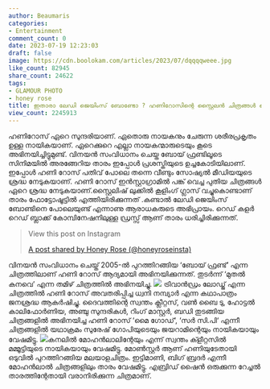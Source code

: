 ```yaml
---
author: Beaumaris
categories:
- Entertainment
comment_count: 0
date: 2023-07-19 12:23:03
draft: false
image: https://cdn.boolokam.com/articles/2023/07/dqqqqweee.jpg
like_count: 82945
share_count: 24622
tags:
- GLAMOUR PHOTO
- honey rose
title: ഇതാരാ ലേഡി ജെയിംസ് ബോണ്ടോ ? ഹണിറോസിന്റെ സ്റ്റൈലൻ ചിത്രങ്ങൾ വൈറൽ
view_count: 2245913
---
```


ഹണിറോസ് ഏറെ സുന്ദരിയാണ്. ഏതൊരു നായകനും ചേരുന്ന ശരീരപ്രകൃതം ഉള്ള നായികയാണ്. ഏറെക്കുറെ എല്ലാ നായകന്മാരുടെയും കൂടെ അഭിനയിച്ചിട്ടുമുണ്ട്. വിനയൻ സംവിധാനം ചെയ്ത ബോയ് ഫ്രണ്ടിലൂടെ സിനിമയിൽ അരങ്ങേറിയ താരം ഇപ്പോൾ പ്രശസ്തിയുടെ ഉച്ചകോടിയിലാണ്. ഇപ്പോൾ ഹണി റോസ് പതിവ് പോലെ തന്നെ വീണ്ടും സോഷ്യൽ മീഡിയയുടെ ശ്രദ്ധ നേടുകയാണ്. [](https://cdn.boolokam.com/articles/2023/07/fwwww-4.jpg)ഹണി റോസ് ഇൻസ്റ്റാഗ്രാമിൽ പങ്ക് വെച്ച പുതിയ ചിത്രങ്ങൾ ഏറെ ശ്രദ്ധ നേടുകയാണ്.സ്റ്റൈലിഷ് ലുക്കിൽ കൂളിംഗ് ഗ്ലാസ് വച്ചുകൊണ്ടാണ് താരം ഫോട്ടോഷൂട്ടിൽ എത്തിയിരിക്കുന്നത് .കണ്ടാൽ ലേഡി ജെയിംസ് ബോണ്ടിനെ പോലെയുണ്ട് എന്നാണു ആരാധകരുടെ അഭിപ്രായം. റെഡ് കളർ റെഡ് ബ്ലാക്ക് കോമ്പിനേഷനിലുള്ള ഡ്രസ്സ് ആണ് താരം ധരിച്ചിരിക്കുന്നത്. 

> View this post on Instagram
> 
> [A post shared by Honey Rose (@honeyroseinsta)](https://www.instagram.com/p/Cuyo98GPuwF/?utm_source=ig_embed&utm_campaign=loading)

വിനയൻ സംവിധാനം ചെയ്ത് 2005-ൽ പുറത്തിറങ്ങിയ ‘ബോയ്‌ ഫ്രണ്ട്’ എന്ന ചിത്രത്തിലാണ് ഹണി റോസ് ആദ്യമായി അഭിനയിക്കുന്നത്. തുടർന്ന് ‘മുതൽ കനവെ’ എന്ന തമിഴ് ചിത്രത്തിൽ അഭിനയിച്ചു. [![](https://cdn.boolokam.com/articles/2023/07/dqqqqweee.jpg)](https://cdn.boolokam.com/articles/2023/07/dqqqqweee.jpg) ട്രിവാൻഡ്രം ലോഡ്ജ് എന്ന ചിത്രത്തിൽ ഹണി റോസ് അവതരിപ്പിച്ച ധ്വനി നമ്പ്യാർ എന്ന കഥാപാത്രം ജനശ്രദ്ധ ആകർഷിച്ചു. ദൈവത്തിന്റെ സ്വന്തം ക്ലീറ്റസ്, വൺ ബൈ ടു, ഹോട്ടൽ കാലിഫോർണിയ, അഞ്ചു സുന്ദരികൾ, റിംഗ് മാസ്റ്റർ, ബഡി തുടങ്ങിയ ചിത്രങ്ങളിൽ അഭിനയിച്ച ഹണി റോസ് ‘മൈ ഗോഡ്‘, ‘സർ സി.പി‘ എന്നീ ചിത്രങ്ങളിൽ യഥാക്രമം സുരേഷ് ഗോപിയുടെയും ജയറാമിന്റെയും നായികയായും വേഷമിട്ടു. [![](https://cdn.boolokam.com/articles/2023/07/fqqqq.jpg)](https://cdn.boolokam.com/articles/2023/07/fqqqq.jpg)കനലിൽ മോഹൻലാലിന്റേയും എന്ന് സ്വന്തം ക്ളീറ്റസിൽ മമ്മൂട്ടിയുടെ നായികയായും വേഷമിട്ടു. മോൺസ്റ്റർ ആണ് ഹണിയുടേതായി ഒടുവിൽ പുറത്തിറങ്ങിയ മലയാളചിത്രം. ഇട്ടിമാണി, ബിഗ് ബ്രദർ എന്നീ മോഹൻലാൽ ചിത്രങ്ങളിലും താരം വേഷമിട്ടു. എബ്രിഡ് ഷൈൻ ഒരുക്കുന്ന റേച്ചൽ താരത്തിന്റേതായി വരാനിരിക്കുന്ന ചിത്രമാണ്.